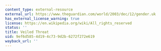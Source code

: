 ```yaml
---
content_type: external-resource
external_url: https://www.theguardian.com/world/2003/dec/12/gender.uk
has_external_license_warning: true
license: https://en.wikipedia.org/wiki/All_rights_reserved
status: ''
title: Veiled Threat
uid: 9ef6d585-4d19-4c73-9d2b-6272f272e619
wayback_url: ''
---
```

